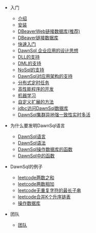 - 入门

  - [介绍](DawnSql教程_1.md)
  - [安装](DawnSql安装_2.md)
  - [DBeaverWeb链接数据库(推荐)](DawnSqlWeb.md)
  - [DBeaver链接数据库](DawnSql链接数据库_3.md)
  - [快速入门](快速入门.md)
  - [DawnSql 企业应用的设计思想](DawnSql企业应用的设计思想_4.md)
  - [DLL的支持](DLL的支持_6.md)
  - [DML的支持](DML的支持_7.md)
  - [NoSql的支持](noSql的支持_8.md)
  - [DawnSql对应用架构的支持](DawnSql对应用架构的支持.md)
  - [分布式定时任务](分布式定时任务_9.md)
  - [高性能程序的开发](高性能程序的开发_10.md)
  - [机器学习](DawnSql机器学习.md)
  - [自定义扩展的方法](自定义扩展的方法_11.md)
  - [jdbc访问DawnSql数据库](jdbc访问DawnSql数据库_12.md)
  - [DawnSql集群异地强一致性实时多活](DawnSql集群异地强一致性实时多活_13.md)

- 为什么要发明DawnSql语言

  - [DawnSql语言](DawnSql语言/为什么要发明DawnSql语言_1.md)
  - [DawnSql语法](DawnSql语言/DawnSql语法_2.md)
  - [DawnSql操作数据库的函数](DawnSql语言/DawnSql操作数据库的函数_3.md)
  - [DawnSql中的函数](DawnSql语言/DawnSql中的函数.md)
  
- DawnSql的例子
  - [leetcode两数之和](leetcode_两数之和.md)
  - [leetcode两数相加](两数相加.md)
  - [leetcode无重复字符的最长子串](无重复字符的最长子串.md)
  - [leetcode合并K个升序链表](合并K个升序链表.md)
  - [操作数据库](操作数据库.md)

- 团队

  - [团队](团队.md)

